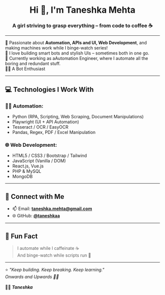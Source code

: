 <h1 align="center">Hi 👋, I'm Taneshka Mehta</h1>
<h3 align="center">A girl striving to grasp everything – from code to coffee ☕</h3>

---

🌟 Passionate about **Automation, APIs and UI, Web Development**, and making machines work while I binge-watch series!  
🔧 I love building smart bots and stylish UIs – sometimes both in one go.  
🎯 Currently working as aAutomation Engineer, where I automate all the boring and redundant stuff. <br>
👩‍💻 A Bot Enthusiast

---

## 💻 Technologies I Work With

### 👩‍💻 Automation:
- Python (RPA, Scripting, Web Scraping, Document Manipulations)
- Playwright (UI + API Automation)
- Tesseract / OCR / EasyOCR
- Pandas, Regex, PDF / Excel Manipulation

### 🌐 Web Development:
- HTML5 / CSS3 / Bootstrap / Tailwind
- JavaScript (Vanilla / DOM)
- React.js, Vue.js
- PHP & MySQL
- MongoDB

---

## 🔗 Connect with Me

- 📫 Email: **taneshka.mehta@gmail.com**
- 🌐 GitHub: [**@taneshkaa**](https://github.com/taneshkaa)

---

## 🎉 Fun Fact

> I automate while I caffeinate ☕  
> And binge-watch while scripts run 👀

---

⭐ *"Keep building. Keep breaking. Keep learning."* <br>
*Onwards and Upwards 🚀✨*
<br>
<br>
👩‍💻 _**Taneshka**_


